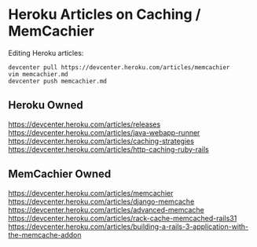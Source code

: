# Heroku Articles on Caching / MemCachier

Editing Heroku articles:

~~~~
devcenter pull https://devcenter.heroku.com/articles/memcachier
vim memcachier.md
devcenter push memcachier.md
~~~~

## Heroku Owned

https://devcenter.heroku.com/articles/releases
https://devcenter.heroku.com/articles/java-webapp-runner
https://devcenter.heroku.com/articles/caching-strategies
https://devcenter.heroku.com/articles/http-caching-ruby-rails

## MemCachier Owned

https://devcenter.heroku.com/articles/memcachier
https://devcenter.heroku.com/articles/django-memcache
https://devcenter.heroku.com/articles/advanced-memcache
https://devcenter.heroku.com/articles/rack-cache-memcached-rails31
https://devcenter.heroku.com/articles/building-a-rails-3-application-with-the-memcache-addon
